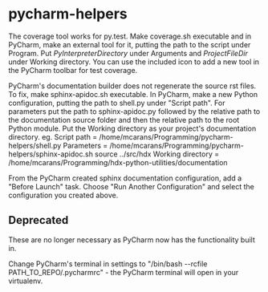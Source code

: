 # pycharm-helpers
The coverage tool works for py.test. Make coverage.sh executable and in PyCharm, make an external tool for it, putting the path to the script under Program. Put $PyInterpreterDirectory$ under Arguments and $ProjectFileDir$ under Working directory. You can use the included icon to add a new tool in the PyCharm toolbar for test coverage.

PyCharm's documentation builder does not regenerate the source rst files. To fix, make sphinx-apidoc.sh executable. In PyCharm, make a new Python configuration, putting the path to shell.py under "Script path". For parameters put the path to sphinx-apidoc.py followed by the relative path to the documentation source folder and then the relative path to the root Python module. Put the Working directory as your project's documentation directory.
eg. 
Script path = /home/mcarans/Programming/pycharm-helpers/shell.py
Parameters = /home/mcarans/Programming/pycharm-helpers/sphinx-apidoc.sh source ../src/hdx
Working directory = /home/mcarans/Programming/hdx-python-utilities/documentation

From the PyCharm created sphinx documentation configuration, add a "Before Launch" task. Choose "Run Another Configuration" and select the configuration you created above.

## Deprecated
These are no longer necessary as PyCharm now has the functionality built in.

Change PyCharm's terminal in settings to "/bin/bash --rcfile PATH_TO_REPO/.pycharmrc" - the PyCharm terminal will open in your virtualenv.


